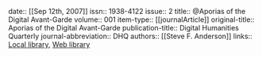 date:: [[Sep 12th, 2007]]
issn:: 1938-4122
issue:: 2
title:: @Aporias of the Digital Avant-Garde
volume:: 001
item-type:: [[journalArticle]]
original-title:: Aporias of the Digital Avant-Garde
publication-title:: Digital Humanities Quarterly
journal-abbreviation:: DHQ
authors:: [[Steve F. Anderson]]
links:: [Local library](zotero://select/groups/2386895/items/H5DD7DQK), [Web library](https://www.zotero.org/groups/2386895/items/H5DD7DQK)
